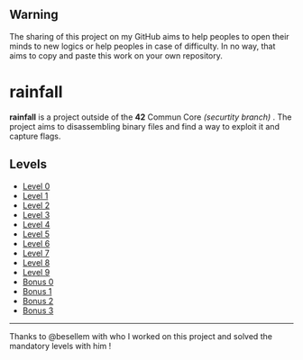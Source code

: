 ## Warning

The sharing of this project on my GitHub aims to help peoples to open their minds to new logics or help peoples in case of difficulty. In no way, that aims to copy and paste this work on your own repository.

# rainfall

**rainfall** is a project outside of the **42** Commun Core *(securtity branch)* . The project aims to disassembling binary files and find a way to exploit it and capture flags.

## Levels

- [Level 0](/level0)
- [Level 1](/level1)
- [Level 2](/level2)
- [Level 3](/level3)
- [Level 4](/level4)
- [Level 5](/level5)
- [Level 6](/level6)
- [Level 7](/level7)
- [Level 8](/level8)
- [Level 9](/level9)
- [Bonus 0](/bonus0)
- [Bonus 1](/bonus1)
- [Bonus 2](/bonus2)
- [Bonus 3](/bonus3)

---
Thanks to @besellem with who I worked on this project and solved the mandatory levels with him !

